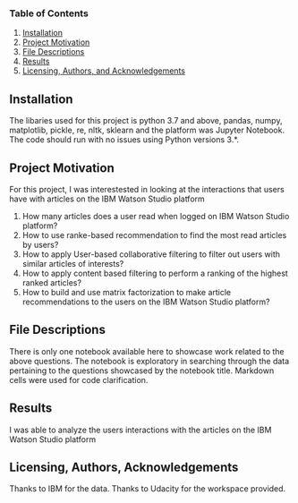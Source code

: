### Table of Contents

1. [Installation](#installation)
2. [Project Motivation](#motivation)
3. [File Descriptions](#files)
4. [Results](#results)
5. [Licensing, Authors, and Acknowledgements](#licensing)

## Installation <a name="installation"></a>

The libaries used for this project is python 3.7 and above, pandas, numpy, matplotlib, pickle, re, nltk, sklearn and the platform was Jupyter Notebook.  The code should run with no issues using Python versions 3.*.

## Project Motivation<a name="motivation"></a>

For this project, I was interestested in looking at the interactions that users have with articles on the IBM Watson Studio platform

1. How many articles does a user read when logged on IBM Watson Studio platform?
2. How to use ranke-based recommendation to find the most read articles by users?
3. How to apply User-based collaborative filtering to filter out users with similar articles of interests?
4. How to apply content based filtering to perform a ranking of the highest ranked articles?
5. How to build and use matrix factorization to make article recommendations to the users on the IBM Watson Studio platform?

## File Descriptions <a name="files"></a>

There is only one notebook available here to showcase work related to the above questions.  The notebook is exploratory in searching through the data pertaining to the questions showcased by the notebook title.  Markdown cells were used for code clarification.  

## Results<a name="results"></a>

I was able to analyze the users interactions with the articles on the IBM Watson Studio platform

## Licensing, Authors, Acknowledgements<a name="licensing"></a>

Thanks to IBM for the data. Thanks to Udacity for the workspace provided.
